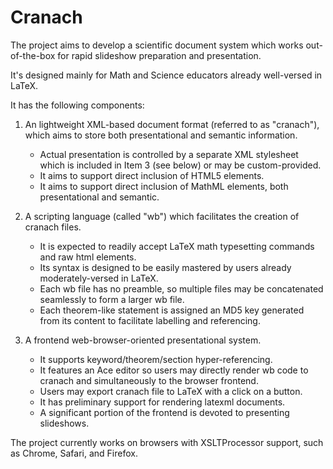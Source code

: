 # Cranach

The project aims to develop a scientific document system
which works out-of-the-box for rapid slideshow preparation and presentation.

It's designed mainly for Math and Science educators already well-versed in LaTeX.

It has the following components:

1. An lightweight XML-based document format (referred to as "cranach"), which aims to store both presentational and semantic information.  
    * Actual presentation is controlled by a separate XML stylesheet which is included in Item 3 (see below) or may be custom-provided.
    * It aims to support direct inclusion of HTML5 elements.
    * It aims to support direct inclusion of MathML elements, both presentational and semantic.

2. A scripting language (called "wb") which facilitates the creation of cranach files.
   * It is expected to readily accept LaTeX math typesetting commands and raw html elements.
   * Its syntax is designed to be easily mastered by users already moderately-versed in LaTeX.
   * Each wb file has no preamble, so multiple files may be concatenated seamlessly to form a larger wb file.
   * Each theorem-like statement is assigned an MD5 key generated from its content to facilitate labelling and referencing.

3. A frontend web-browser-oriented presentational system.  
   * It supports keyword/theorem/section hyper-referencing.
   * It features an Ace editor so users may directly render wb code to cranach and simultaneously to the browser frontend.
   * Users may export cranach file to LaTeX with a click on a button.
   * It has preliminary support for rendering latexml documents.
   * A significant portion of the frontend is devoted to presenting slideshows.

The project currently works on browsers with XSLTProcessor support, such as Chrome, Safari, and Firefox.
